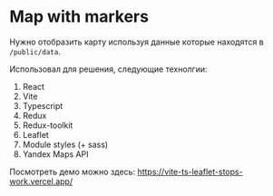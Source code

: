 # Map with markers

Нужно отобразить карту используя данные которые находятся в `/public/data`.

Использовал для решения, следующие технолгии:

1) React
2) Vite
3) Typescript
4) Redux
5) Redux-toolkit
6) Leaflet
7) Module styles (+ sass)
8) Yandex Maps API

Посмотреть демо можно здесь: https://vite-ts-leaflet-stops-work.vercel.app/

